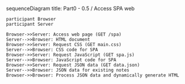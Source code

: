 sequenceDiagram
    title: Part0 - 0.5 / Access SPA web

    participant Browser
    participant Server

    Browser->>Server: Access web page (GET /spa)
    Server-->>Browser: HTML document
    Browser->>Server: Request CSS (GET main.css)
    Server-->>Browser: CSS code for SPA
    Browser->>Server: Request JavaScript (GET spa.js)
    Server-->>Browser: JavaScript code for SPA
    Browser->>Server: Request JSON data (GET data.json)
    Server-->>Browser: JSON data for existing notes
    Browser->>Browser: Process JSON data and dynamically generate HTML